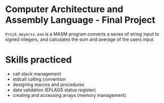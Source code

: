# Computer Architecture and Assembly Language - Final Project
``Proj6_meyersz.asm`` is a MASM program converts a series of string input to signed integers, and calculates the sum and average of the users input.

# Skills practiced
* call stack management
* stdcall calling convention
* designing macros and procedures
* data validation (EFLAGS status register)
* creating and accessing arrays (memory management)
